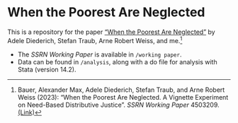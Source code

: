 # When the Poorest Are Neglected

This is a repository for the paper [“When the Poorest Are Neglected”](https://dx.doi.org/10.2139/ssrn.4503209) by Adele Diederich, Stefan Traub, Arne Robert Weiss, and me.[^1]

- The _SSRN Working Paper_ is available in `/working paper`.
- Data can be found in `/analysis`, along with a do file for analysis with Stata (version 14.2).

[^1]: Bauer, Alexander Max, Adele Diederich, Stefan Traub, and Arne Robert Weiss (2023): “When the Poorest Are Neglected. A Vignette Experiment on Need-Based Distributive Justice”. _SSRN Working Paper_ 4503209. [(Link)](https://dx.doi.org/10.2139/ssrn.4503209)
